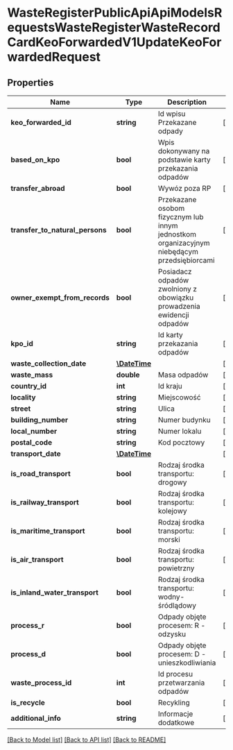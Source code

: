 # WasteRegisterPublicApiApiModelsRequestsWasteRegisterWasteRecordCardKeoForwardedV1UpdateKeoForwardedRequest

## Properties
Name | Type | Description | Notes
------------ | ------------- | ------------- | -------------
**keo_forwarded_id** | **string** | Id wpisu Przekazane odpady | [optional] 
**based_on_kpo** | **bool** | Wpis dokonywany na podstawie karty przekazania odpadów | [optional] 
**transfer_abroad** | **bool** | Wywóz poza RP | [optional] 
**transfer_to_natural_persons** | **bool** | Przekazane osobom fizycznym lub innym jednostkom organizacyjnym niebędącym przedsiębiorcami | [optional] 
**owner_exempt_from_records** | **bool** | Posiadacz odpadów zwolniony z obowiązku prowadzenia ewidencji odpadów | [optional] 
**kpo_id** | **string** | Id karty przekazania odpadów | [optional] 
**waste_collection_date** | [**\DateTime**](\DateTime.md) |  | [optional] 
**waste_mass** | **double** | Masa odpadów | [optional] 
**country_id** | **int** | Id kraju | [optional] 
**locality** | **string** | Miejscowość | [optional] 
**street** | **string** | Ulica | [optional] 
**building_number** | **string** | Numer budynku | [optional] 
**local_number** | **string** | Numer lokalu | [optional] 
**postal_code** | **string** | Kod pocztowy | [optional] 
**transport_date** | [**\DateTime**](\DateTime.md) |  | [optional] 
**is_road_transport** | **bool** | Rodzaj środka transportu: drogowy | [optional] 
**is_railway_transport** | **bool** | Rodzaj środka transportu: kolejowy | [optional] 
**is_maritime_transport** | **bool** | Rodzaj środka transportu: morski | [optional] 
**is_air_transport** | **bool** | Rodzaj środka transportu: powietrzny | [optional] 
**is_inland_water_transport** | **bool** | Rodzaj środka transportu: wodny-śródlądowy | [optional] 
**process_r** | **bool** | Odpady objęte procesem: R - odzysku | [optional] 
**process_d** | **bool** | Odpady objęte procesem: D - unieszkodliwiania | [optional] 
**waste_process_id** | **int** | Id procesu przetwarzania odpadów | [optional] 
**is_recycle** | **bool** | Recykling | [optional] 
**additional_info** | **string** | Informacje dodatkowe | [optional] 

[[Back to Model list]](../README.md#documentation-for-models) [[Back to API list]](../README.md#documentation-for-api-endpoints) [[Back to README]](../README.md)


